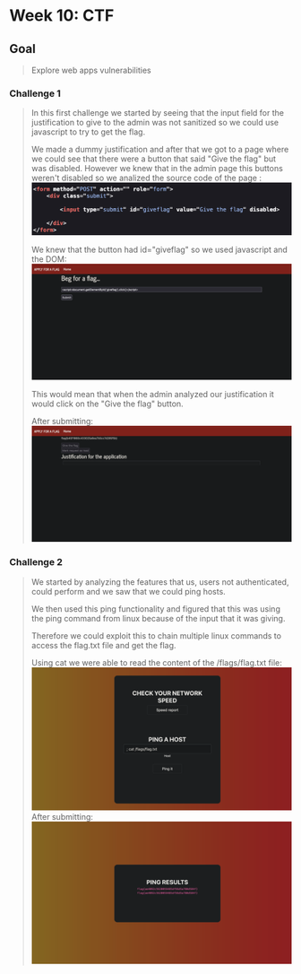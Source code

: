 # Week 10: CTF

## Goal

> Explore web apps vulnerabilities

### Challenge 1

> In this first challenge we started by seeing that the input field for the justification to give to the admin was not sanitized so we could use javascript to try to get the flag.
>
> We made a dummy justification and after that we got to a page where we could see that there were a button that said "Give the flag" but was disabled. However we knew that in the admin page this buttons weren't disabled so we analized the source code of the page :
> ![form](../docs/ctf10/desafio1form.png)
>
> We knew that the button had id="giveflag" so we used javascript and the DOM:
> ![input](../docs/ctf10/desafio1.png)
>
> This would mean that when the admin analyzed our justification it would click on the "Give the flag" button.
>
> After submitting:
> ![flag](../docs/ctf10/desafio1flag.png)

### Challenge 2

> We started by analyzing the features that us, users not authenticated, could perform and we saw that we could ping hosts.
>
> We then used this ping functionality and figured that this was using the ping command from linux because of the input that it was giving.
>
> Therefore we could exploit this to chain multiple linux commands to access the flag.txt file and get the flag.
>
> Using cat we were able to read the content of the /flags/flag.txt file:
> ![desafio2](../docs/ctf10/desafio2.png)
> After submitting:
> ![flag](../docs/ctf10/desafio2flag.png)
